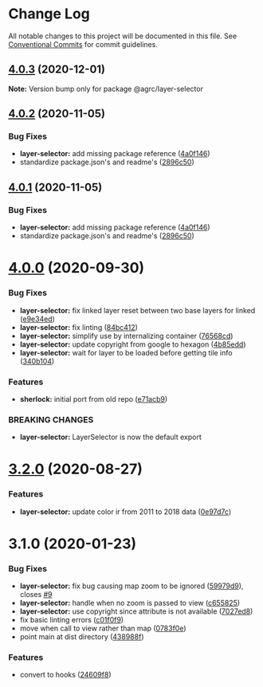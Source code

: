 # Change Log

All notable changes to this project will be documented in this file.
See [Conventional Commits](https://conventionalcommits.org) for commit guidelines.

## [4.0.3](https://github.com/agrc/kitchen-sink/compare/@agrc/layer-selector@4.0.2...@agrc/layer-selector@4.0.3) (2020-12-01)

**Note:** Version bump only for package @agrc/layer-selector





## [4.0.2](https://github.com/agrc/kitchen-sink/compare/@agrc/layer-selector@4.0.0...@agrc/layer-selector@4.0.2) (2020-11-05)


### Bug Fixes

* **layer-selector:** add missing package reference ([4a0f146](https://github.com/agrc/kitchen-sink/commit/4a0f146926152b0da916a7de859c7abfdff7c949))
* standardize package.json's and readme's ([2896c50](https://github.com/agrc/kitchen-sink/commit/2896c5074f397c43945d08d5d66435cc43a1f78a))





## [4.0.1](https://github.com/agrc/kitchen-sink/compare/@agrc/layer-selector@4.0.0...@agrc/layer-selector@4.0.1) (2020-11-05)


### Bug Fixes

* **layer-selector:** add missing package reference ([4a0f146](https://github.com/agrc/kitchen-sink/commit/4a0f146926152b0da916a7de859c7abfdff7c949))
* standardize package.json's and readme's ([2896c50](https://github.com/agrc/kitchen-sink/commit/2896c5074f397c43945d08d5d66435cc43a1f78a))





# [4.0.0](https://github.com/agrc-widgets/kitchen-sink/compare/@agrc/layer-selector@3.2.0...@agrc/layer-selector@4.0.0) (2020-09-30)


### Bug Fixes

* **layer-selector:** fix linked layer reset between two base layers for linked ([e9e34ed](https://github.com/agrc-widgets/kitchen-sink/commit/e9e34ed1fff12699c87d4f336e56fa0c52ba388e))
* **layer-selector:** fix linting ([84bc412](https://github.com/agrc-widgets/kitchen-sink/commit/84bc41256835bf464de3980dbfc533a66de33e13))
* **layer-selector:** simplify use by internalizing container ([76568cd](https://github.com/agrc-widgets/kitchen-sink/commit/76568cd55b4cf6c6746257f37c3cf133839d2fd0))
* **layer-selector:** update copyright from google to hexagon ([4b85edd](https://github.com/agrc-widgets/kitchen-sink/commit/4b85eddaf5077ec0e49bb7804237a37b982faa99))
* **layer-selector:** wait for layer to be loaded before getting tile info ([340b104](https://github.com/agrc-widgets/kitchen-sink/commit/340b104cd360f02cee7cd1d623f7d5545829a908))


### Features

* **sherlock:** initial port from old repo ([e71acb9](https://github.com/agrc-widgets/kitchen-sink/commit/e71acb90edf04c6d3f303b50ae9a348440bdfca6))


### BREAKING CHANGES

* **layer-selector:** LayerSelector is now the default export





# [3.2.0](https://github.com/agrc-widgets/kitchen-sink/compare/@agrc/layer-selector@3.1.0...@agrc/layer-selector@3.2.0) (2020-08-27)


### Features

* **layer-selector:** update color ir from 2011 to 2018 data ([0e97d7c](https://github.com/agrc-widgets/kitchen-sink/commit/0e97d7c6ed7ca6f53490564d90842ddf45614844))





# 3.1.0 (2020-01-23)


### Bug Fixes

* **layer-selector:** fix bug causing map zoom to be ignored ([59979d9](https://github.com/agrc-widgets/kitchen-sink/commit/59979d918e998a7135513895e7cdd1c2e58a9c9c)), closes [#9](https://github.com/agrc-widgets/kitchen-sink/issues/9)
* **layer-selector:** handle when no zoom is passed to view ([c655825](https://github.com/agrc-widgets/kitchen-sink/commit/c655825a0266bc5f3f01d524125e4707fbff0ba6))
* **layer-selector:** use copyright since attribute is not available ([7027ed8](https://github.com/agrc-widgets/kitchen-sink/commit/7027ed8c88e55fb530f09f66c363a048a77a91be))
* fix basic linting errors ([c01f0f9](https://github.com/agrc-widgets/kitchen-sink/commit/c01f0f98df3cb1be6513f94e69845ec6eca94d56))
* move when call to view rather than map ([0783f0e](https://github.com/agrc-widgets/kitchen-sink/commit/0783f0e58fb694a20783f802e70a3f800d94f570))
* point main at dist directory ([438988f](https://github.com/agrc-widgets/kitchen-sink/commit/438988f076a6a0a84b57bf9db8c94e03395324d5))


### Features

* convert to hooks ([24609f8](https://github.com/agrc-widgets/kitchen-sink/commit/24609f87361c3e2d72a3a5add3a3822bdd9b1165))
